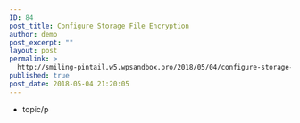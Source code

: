 ```yaml
---
ID: 84
post_title: Configure Storage File Encryption
author: demo
post_excerpt: ""
layout: post
permalink: >
  http://smiling-pintail.w5.wpsandbox.pro/2018/05/04/configure-storage-file-encryption/
published: true
post_date: 2018-05-04 21:20:05
---
```

- topic/p